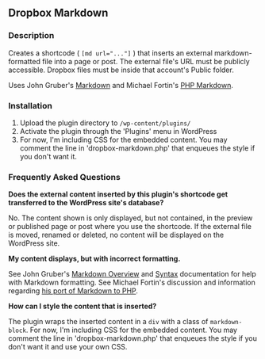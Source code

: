## Dropbox Markdown 

### Description 

Creates a shortcode ( `[md url="..."]` ) that inserts an external markdown-formatted file into a page or post. The external file's URL must be publicly accessible. Dropbox files must be inside that account's Public folder. 

Uses John Gruber's [Markdown](http://daringfireball.net/projects/markdown/) and Michael Fortin's [PHP Markdown](http://michelf.com/projects/php-markdown/).

### Installation 

1. Upload the plugin directory to `/wp-content/plugins/` 
1. Activate the plugin through the 'Plugins' menu in WordPress
1. For now, I'm including CSS for the embedded content. You may comment the line in 'dropbox-markdown.php' that enqueues the style if you don't want it.


### Frequently Asked Questions 

**Does the external content inserted by this plugin's shortcode get transferred to the WordPress site's database?**

No. The content shown is only displayed, but not contained, in the preview or published page or post where you use the shortcode. If the external file is moved, renamed or deleted, no content will be displayed on the WordPress site.

**My content displays, but with incorrect formatting.** 

See John Gruber's [Markdown Overview](http://daringfireball.net/projects/markdown/) and [Syntax](http://daringfireball.net/projects/markdown/syntax) documentation for help with Markdown formatting. See Michael Fortin's discussion and information regarding [his port of Markdown to PHP](http://michelf.com/projects/php-markdown/). 

**How can I style the content that is inserted?**

The plugin wraps the inserted content in a `div` with a class of `markdown-block`. For now, I'm including CSS for the embedded content. You may comment the line in 'dropbox-markdown.php' that enqueues the style if you don't want it and use your own CSS.